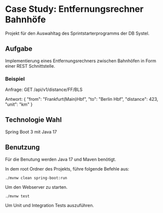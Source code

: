 # Case Study: Entfernungsrechner Bahnhöfe

Projekt für den Auswahltag des Sprintstarterprogramms der DB Systel.

## Aufgabe

Implementierung eines Entfernungsrechners zwischen Bahnhöfen in Form einer REST Schnittstelle.

### Beispiel

Anfrage: GET /api/v1/distance/FF/BLS

Antwort: {
  "from": "Frankfurt(Main)Hbf",
  "to": "Berlin Hbf",
  "distance": 423,
  "unit": "km"
}

## Technologie Wahl

Spring Boot 3 mit Java 17

## Benutzung

Für die Benutung werden Java 17 und Maven benötigt.

In dem root Ordner des Projekts, führe folgende Befehle aus:

```console
./mvnw clean spring-boot:run
```
Um den Webserver zu starten.

```console
./mvnw test
```
Um Unit und Integration Tests auszuführen.
